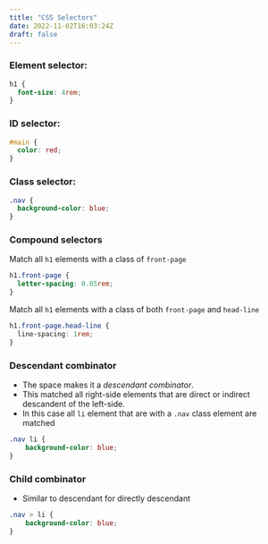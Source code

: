 ```yaml
---
title: "CSS Selectors"
date: 2022-11-02T16:03:24Z
draft: false
---
```


### Element selector:
```css
h1 {
  font-size: 4rem;
}
```

### ID selector:
```css
#main {
  color: red;
}
```

### Class selector:
```css
.nav {
  background-color: blue;
}
```

### Compound selectors

Match all ```h1``` elements with a class of ```front-page```
```css
h1.front-page {
  letter-spacing: 0.05rem;
}
```
Match all ```h1``` elements with a class of both ```front-page``` and ```head-line```
```css
h1.front-page.head-line {
  line-spacing: 1rem;
}
```

### Descendant combinator

- The space makes it a _descendant combinator_.
- This matched all right-side elements that are direct or indirect descandent of the left-side.
- In this case all ```li``` element that are with a ```.nav``` class element are matched

```css
.nav li {
    background-color: blue;
}
```

### Child combinator
- Similar to descendant for directly descendant

```css
.nav > li {
    background-color: blue;
}
```
